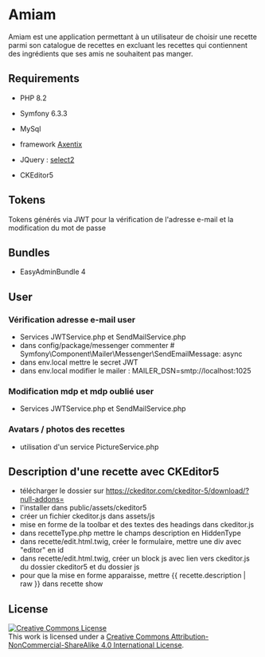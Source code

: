 # Amiam

Amiam est une application permettant à un utilisateur de choisir une recette parmi son catalogue de recettes en excluant les recettes qui contiennent des ingrédients que ses amis ne souhaitent pas manger.

## Requirements

- PHP 8.2
- Symfony 6.3.3
- MySql
- framework  <a href="https://useaxentix.com/">Axentix</a>

- JQuery :  <a href="https://select2.org/getting-started/installation">select2</a>
- CKEditor5

## Tokens

Tokens générés via JWT pour la vérification de l'adresse e-mail et la modification du mot de passe

## Bundles

- EasyAdminBundle 4

## User

### Vérification adresse e-mail user
- Services JWTService.php et SendMailService.php
- dans config/package/messenger commenter   # Symfony\Component\Mailer\Messenger\SendEmailMessage: async
- dans env.local mettre le secret JWT
- dans env.local modifier le mailer : MAILER_DSN=smtp://localhost:1025

### Modification mdp et mdp oublié user
- Services JWTService.php et SendMailService.php

### Avatars / photos des recettes
- utilisation d'un service PictureService.php

## Description d'une recette avec CKEditor5

- télécharger le dossier sur https://ckeditor.com/ckeditor-5/download/?null-addons= 
- l'installer dans public/assets/ckeditor5
- créer un fichier ckeditor.js dans assets/js
- mise en forme de la toolbar et des textes des headings dans ckeditor.js
- dans recetteType.php mettre le champs description en HiddenType
- dans recette/edit.html.twig, créer le formulaire, mettre une div avec "editor" en id
- dans recette/edit.html.twig, créer un block js avec lien vers ckeditor.js du dossier ckeditor5 et du dossier js
- pour que la mise en forme apparaisse, mettre {{ recette.description | raw  }} dans recette show 

## License

<a rel="license" href="http://creativecommons.org/licenses/by-nc-sa/4.0/"><img alt="Creative Commons License" style="border-width:0" src="https://i.creativecommons.org/l/by-nc-sa/4.0/88x31.png" /></a><br />This work is licensed under a <a rel="license" href="http://creativecommons.org/licenses/by-nc-sa/4.0/">Creative Commons Attribution-NonCommercial-ShareAlike 4.0 International License</a>.
